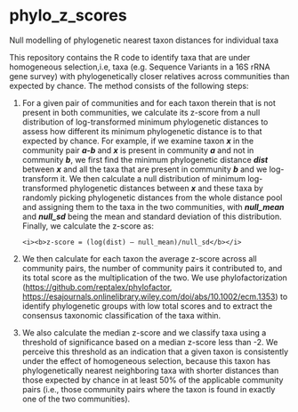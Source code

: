 # phylo_z_scores
Null modelling of phylogenetic nearest taxon distances for individual taxa

This repository contains the R code to identify taxa that are under homogeneous selection,i.e, taxa (e.g. Sequence Variants in a 16S rRNA gene survey) with phylogenetically closer relatives across communities than expected by chance.
The method consists of the following steps: 
1) For a given pair of communities and for each taxon therein that is not present in both communities, we calculate its z-score from a null distribution of log-transformed minimum phylogenetic distances to assess how different its minimum phylogenetic distance is to that expected by chance. For example, if we examine taxon <i><b>x</i></b> in the community pair <i><b>a-b</i></b> and <i><b>x</i></b> is present in community <i><b>a</i></b> and not in community <i><b>b</i></b>, we first find the minimum phylogenetic distance <i><b>dist</i></b> between <i><b>x</i></b> and all the taxa that are present in community <i><b>b</i></b> and we log-transform it. We then calculate a null distribution of minimum log-transformed phylogenetic distances between <i><b>x</i></b> and these taxa by randomly picking phylogenetic distances from the whole distance pool and assigning them to the taxa in the two communities, with <i><b>null_mean</i></b> and <i><b>null_sd</i></b> being the mean and standard deviation of this distribution. Finally, we calculate the z-score as:
 
       <i><b>z-score = (log(dist) – null_mean)/null_sd</b></i>

2) We then calculate for each taxon the average z-score across all community pairs, the number of community pairs it contributed to, and its total score as the multiplication of the two. We use phylofactorization (https://github.com/reptalex/phylofactor, https://esajournals.onlinelibrary.wiley.com/doi/abs/10.1002/ecm.1353) to identify phylogenetic groups with low total scores and to extract the consensus taxonomic classification of the taxa within.
3) We also calculate the median z-score and we classify taxa using a threshold of significance based on a median z-score less than -2. We perceive this threshold as an indication that a given taxon is consistently under the effect of homogeneous selection, because this taxon has phylogenetically nearest neighboring taxa with shorter distances than those expected by chance in at least 50% of the applicable community pairs (i.e., those community pairs where the taxon is found in exactly one of the two communities).
